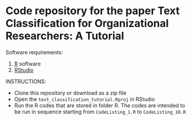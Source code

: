 # Code repository for the paper **Text Classification for Organizational Researchers: A Tutorial**


Software requirements:

1. [R](https://cran.rstudio.com/) software
2. [RStudio](https://www.rstudio.com/products/rstudio/download2/)

INSTRUCTIONS:

* Clone this repository or download as a zip file
* Open the `text_classification_tutorial.Rproj` in RStudio
* Run the R codes that are stored in folder R. The codes are intended to be run in sequence starting from `CodeListing_1.R` to `CodeListing_10.R`
